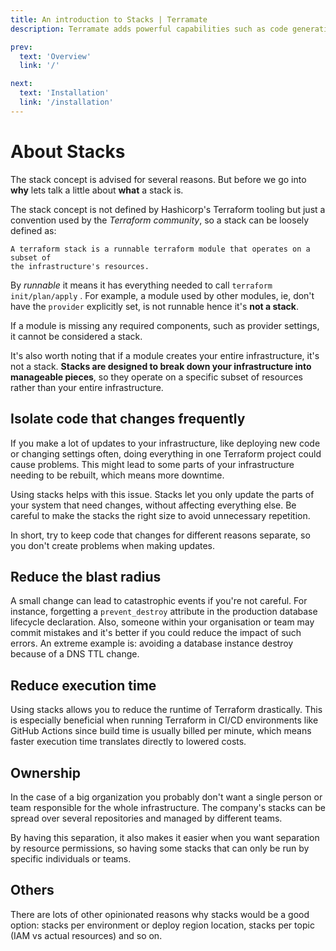 ```yaml
---
title: An introduction to Stacks | Terramate
description: Terramate adds powerful capabilities such as code generation, stacks, orchestration, change detection, data sharing and more to Terraform.

prev:
  text: 'Overview'
  link: '/'

next:
  text: 'Installation'
  link: '/installation'
---
```


# About Stacks

The stack concept is advised for several reasons. But before we go into
**why** lets talk a little about **what** a stack is.

The stack concept is not defined by Hashicorp's Terraform tooling but just a
convention used by the _Terraform community_, so a stack can be loosely defined as:

```
A terraform stack is a runnable terraform module that operates on a subset of
the infrastructure's resources.
```

By _runnable_ it means it has everything needed to call
`terraform init/plan/apply` . For example, a module used by other modules, ie,
don't have the `provider` explicitly set, is not runnable hence it's
**not a stack**.

If a module is missing any required components, such as provider settings, 
it cannot be considered a stack.

It's also worth noting that if a module creates your entire infrastructure, it's not a stack. 
**Stacks are designed to break down your infrastructure into** **manageable pieces**, 
so they operate on a specific subset of resources rather than your entire infrastructure.


## Isolate code that changes frequently

If you make a lot of updates to your infrastructure, like deploying new code or changing 
settings often, doing everything in one Terraform project could cause problems. 
This might lead to some parts of your infrastructure needing to be rebuilt, which means 
more downtime.

Using stacks helps with this issue. Stacks let you only update the parts of 
your system that need changes, without affecting everything else. Be careful to 
make the stacks the right size to avoid unnecessary repetition.

In short, try to keep code that changes for different reasons separate, so you 
don't create problems when making updates.

## Reduce the blast radius

A small change can lead to catastrophic events if you're not careful. For instance, 
forgetting a `prevent_destroy` attribute in the production database lifecycle 
declaration. Also, someone within your organisation or team may commit mistakes 
and it's better if you could reduce the impact of such errors.
An extreme example is: avoiding a database instance destroy because of a DNS TTL
change.

## Reduce execution time

Using stacks allows you to reduce the runtime of Terraform drastically. This is especially 
beneficial when running Terraform in CI/CD environments like GitHub Actions since build 
time is usually billed per minute, which means faster execution time translates directly 
to lowered costs.

## Ownership

In the case of a big organization you probably don't want a single person or
team responsible for the whole infrastructure. The company's stacks can be
spread over several repositories and managed by different teams.

By having this separation, it also makes it easier when you want separation
by resource permissions, so having some stacks that can only be run by
specific individuals or teams.

## Others

There are lots of other opinionated reasons why stacks would be a good option:
stacks per environment or deploy region location, stacks per topic (IAM vs
actual resources) and so on.
